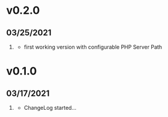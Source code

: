 # v0.2.0
##  03/25/2021

1. [](#new)
    * first working version with configurable PHP Server Path

# v0.1.0
##  03/17/2021

1. [](#new)
    * ChangeLog started...
